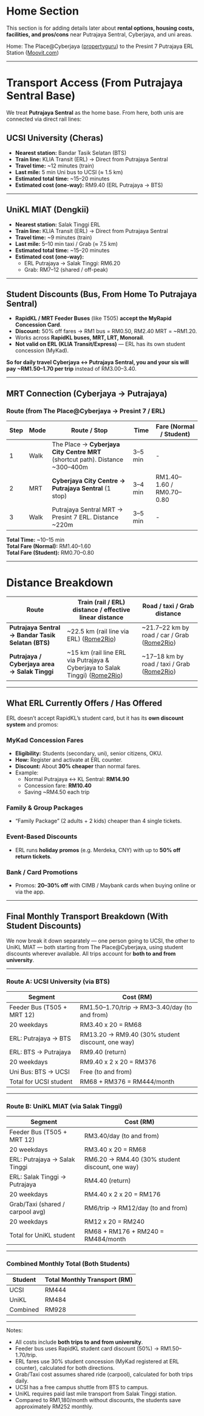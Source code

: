 #  Home Section

This section is for adding details later about **rental options, housing costs, facilities, and pros/cons** near Putrajaya Sentral, Cyberjaya, and uni areas.

Home: The Place@Cyberjaya ([propertyguru](https://www.propertyguru.com.my/property-for-rent?listingType=rent&page=1&propertyId=7001&_freetextDisplay=The+Place+%40+Cyberjaya&isCommercial=false&bedrooms=2)) to the Presint 7 Putrajaya ERL Station ([Moovit.com](https://moovitapp.com/tripplan/kuala_lumpur-1082/poi/Presint%207/The%20Place@Cyberjaya,%20Sepang/itinerary/en?customerId=4908&ref=1&af_sub8=%2Findex%2Fen%2Fpublic_transit-Presint_7-Kuala_Lumpur-site_181065906-1082&af_sub9=Search%20bar%20button&poiType=site&abTest=V1-Destinations-1755070143&fll=2.937272_101.662388&tll=2.93034_101.672387&metroSeoName=Kuala_Lumpur))

---

#  Transport Access (From Putrajaya Sentral Base)

We treat **Putrajaya Sentral** as the home base. From here, both unis are connected via direct rail lines:

##  UCSI University (Cheras)

* **Nearest station:** Bandar Tasik Selatan (BTS)  
* **Train line:** KLIA Transit (ERL) → Direct from Putrajaya Sentral  
* **Travel time:** ~12 minutes (train)  
* **Last mile:** 5 min Uni bus to UCSI (≈ 1.5 km)  
* **Estimated total time:** ~15–20 minutes  
* **Estimated cost (one-way):** RM9.40 (ERL Putrajaya → BTS)

---

##  UniKL MIAT (Dengkii)

* **Nearest station:** Salak Tinggi ERL  
* **Train line:** KLIA Transit (ERL) → Direct from Putrajaya Sentral  
* **Travel time:** ~9 minutes (train)  
* **Last mile:** 5–10 min taxi / Grab (≈ 7.5 km)  
* **Estimated total time:** ~15–20 minutes  
* **Estimated cost (one-way):**  
  * ERL Putrajaya → Salak Tinggi: RM6.20  
  * Grab: RM7–12 (shared / off-peak)  

---

## Student Discounts (Bus, From Home To Putrajaya Sentral)

* **RapidKL / MRT Feeder Buses** (like T505) **accept the MyRapid Concession Card**.
* **Discount:** 50% off fares → RM1 bus = RM0.50, RM2.40 MRT = ~RM1.20.
* Works across **RapidKL buses, MRT, LRT, Monorail**.
* **Not valid on ERL (KLIA Transit/Express)** — ERL has its own student concession (MyKad).

 **So for daily travel Cyberjaya ↔ Putrajaya Sentral, you and your sis will pay ~RM1.50–1.70 per trip** instead of RM3.00–3.40.

---

## MRT Connection (Cyberjaya → Putrajaya)

### Route (from The Place@Cyberjaya → Presint 7 / ERL)

| Step | Mode | Route / Stop                                                                  | Time    | Fare (Normal / Student)   |
| ---- | ---- | ----------------------------------------------------------------------------- | ------- | ------------------------- |
| 1    | Walk | The Place → **Cyberjaya City Centre MRT** (shortcut path). Distance ~300–400m | 3–5 min | -                         |
| 2    | MRT  | **Cyberjaya City Centre → Putrajaya Sentral** (1 stop)                        | 3–4 min | RM1.40–1.60 / RM0.70–0.80 |
| 3    | Walk | Putrajaya Sentral MRT → Presint 7 ERL. Distance ~220m                         | 3–5 min | -                         |

**Total Time:** ~10–15 min \
**Total Fare (Normal):** RM1.40–1.60 \
**Total Fare (Student):** RM0.70–0.80

---

# Distance Breakdown

| Route                                              | Train (rail / ERL) distance / effective linear distance                          | Road / taxi / Grab distance                      |
| -------------------------------------------------- | -------------------------------------------------------------------------------- | ------------------------------------------------ |
| **Putrajaya Sentral → Bandar Tasik Selatan (BTS)** | ~22.5 km (rail line via ERL) ([Rome2Rio][1])                                     | ~21.7–22 km by road / car / Grab ([Rome2Rio][2]) |
| **Putrajaya / Cyberjaya area → Salak Tinggi**      | ~15 km (rail line ERL via Putrajaya & Cyberjaya to Salak Tinggi) ([Rome2Rio][3]) | ~17–18 km by road / taxi / Grab ([Rome2Rio][4])  |

[1]: https://www.rome2rio.com/s/Putrajaya-Sentral/Bandar-Tasik-Selatan?utm_source=chatgpt.com  
[2]: https://www.rome2rio.com/s/Putrajaya-Sentral/Bandar-Tasik-Selatan-Station?utm_source=chatgpt.com  
[3]: https://www.rome2rio.com/s/Cyberjaya/Salak-Tinggi-ERL-Station?utm_source=chatgpt.com  
[4]: https://www.rome2rio.com/s/Putrajaya-Sentral/Salak-Tinggi?utm_source=chatgpt.com  

---

##  What ERL Currently Offers / Has Offered

ERL doesn’t accept RapidKL’s student card, but it has its **own discount system** and promos:

###  MyKad Concession Fares
* **Eligibility:** Students (secondary, uni), senior citizens, OKU.  
* **How:** Register and activate at ERL counter.  
* **Discount:** About **30% cheaper** than normal fares.  
* Example:  
  * Normal Putrajaya ↔ KL Sentral: **RM14.90**  
  * Concession fare: **RM10.40**  
  *  Saving ~RM4.50 each trip  

###  Family & Group Packages
* “Family Package” (2 adults + 2 kids) cheaper than 4 single tickets.  

###  Event-Based Discounts
* ERL runs **holiday promos** (e.g. Merdeka, CNY) with up to **50% off return tickets**.  

###  Bank / Card Promotions
*  Promos: **20–30% off** with CIMB / Maybank cards when buying online or via the app.  
---

## Final Monthly Transport Breakdown (With Student Discounts)

We now break it down separately — one person going to UCSI, the other to UniKL MIAT — both starting from The Place@Cyberjaya, using student discounts wherever available. All trips account for **both to and from university**.

---

### Route A: UCSI University (via BTS)

| Segment                           | Cost (RM)                                           |
|----------------------------------|----------------------------------------------------|
| Feeder Bus (T505 + MRT 12)       | RM1.50–1.70/trip → RM3–3.40/day (to and from)    |
| 20 weekdays                      | RM3.40 x 20 = RM68                                |
| ERL: Putrajaya → BTS             | RM13.20 → RM9.40 (30% student discount, one way) |
| ERL: BTS → Putrajaya             | RM9.40 (return)                                   |
| 20 weekdays                      | RM9.40 x 2 x 20 = RM376                            |
| Uni Bus: BTS → UCSI              | Free (to and from)                                 |
| Total for UCSI student           | RM68 + RM376 = RM444/month                         |

---

### Route B: UniKL MIAT (via Salak Tinggi)

| Segment                           | Cost (RM)                                           |
|----------------------------------|----------------------------------------------------|
| Feeder Bus (T505 + MRT 12)       | RM3.40/day (to and from)                           |
| 20 weekdays                      | RM3.40 x 20 = RM68                                 |
| ERL: Putrajaya → Salak Tinggi    | RM6.20 → RM4.40 (30% student discount, one way)  |
| ERL: Salak Tinggi → Putrajaya    | RM4.40 (return)                                   |
| 20 weekdays                      | RM4.40 x 2 x 20 = RM176                            |
| Grab/Taxi (shared / carpool avg) | RM6/trip → RM12/day (to and from)                |
| 20 weekdays                      | RM12 x 20 = RM240                                  |
| Total for UniKL student          | RM68 + RM176 + RM240 = RM484/month                |

---

### Combined Monthly Total (Both Students)

| Student     | Total Monthly Transport (RM) |
|-------------|------------------------------|
| UCSI        | RM444                        |
| UniKL       | RM484                        |
| Combined    | RM928                        |

---

Notes:

- All costs include **both trips to and from university**.
- Feeder bus uses RapidKL student card discount (50%) → RM1.50–1.70/trip.
- ERL fares use 30% student concession (MyKad registered at ERL counter), calculated for both directions.
- Grab/Taxi cost assumes shared ride (carpool), calculated for both trips daily.
- UCSI has a free campus shuttle from BTS to campus.
- UniKL requires paid last mile transport from Salak Tinggi station.
- Compared to RM1,180/month without discounts, the students save approximately RM252 monthly.
